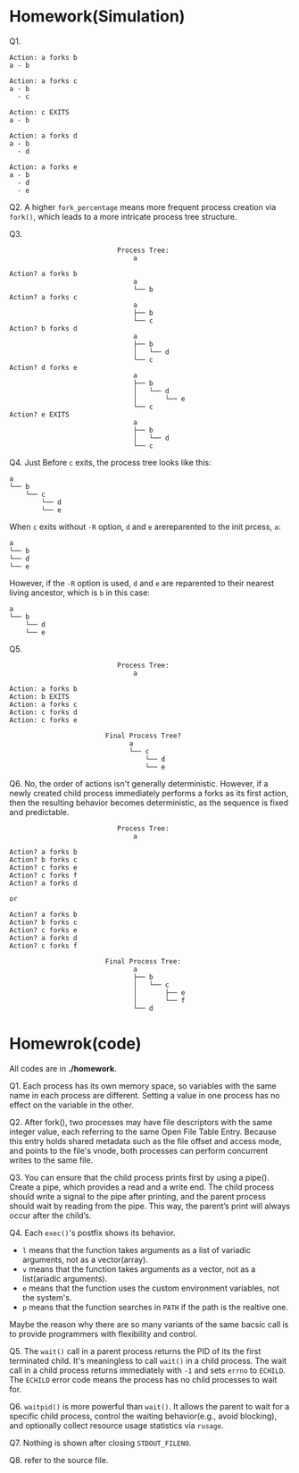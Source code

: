 # Homework(Simulation)

Q1.

```
Action: a forks b
a - b

Action: a forks c
a - b
  - c

Action: c EXITS
a - b

Action: a forks d
a - b
  - d

Action: a forks e
a - b
  - d
  - e
```

Q2. A higher `fork_percentage` means more frequent process creation via `fork()`, which leads to a more intricate process tree structure.

Q3.

```
                           Process Tree:
                               a

Action? a forks b
                               a
                               └── b
Action? a forks c
                               a
                               ├── b
                               └── c
Action? b forks d
                               a
                               ├── b
                               │   └── d
                               └── c
Action? d forks e
                               a
                               ├── b
                               │   └── d
                               │       └── e
                               └── c
Action? e EXITS
                               a
                               ├── b
                               │   └── d
                               └── c
```

Q4. Just Before `c` exits, the process tree looks like this:

```
a
└── b
    └── c
        └── d
        └── e
```

When `c` exits without `-R` option, `d` and `e` arereparented to the init prcess, `a`:

```
a
└── b
└── d
└── e
```

However, if the `-R` option is used, `d` and `e` are reparented to their nearest living ancestor, which is `b` in this case:

```
a
└── b
    └── d
    └── e
```

Q5.

```
                           Process Tree:
                               a

Action: a forks b
Action: b EXITS
Action: a forks c
Action: c forks d
Action: c forks e

                        Final Process Tree?
                              a
                              └── c
                                  └── d
                                  └── e
```

Q6. No, the order of actions isn't generally deterministic. However, if a newly created child process immediately performs a forks as its first action, then the resulting behavior becomes deterministic, as the sequence is fixed and predictable.

```
                           Process Tree:
                               a

Action? a forks b
Action? b forks c
Action? c forks e
Action? c forks f
Action? a forks d

or

Action? a forks b
Action? b forks c
Action? c forks e
Action? a forks d
Action? c forks f

                        Final Process Tree:
                               a
                               ├── b
                               │   └── c
                               │       ├── e
                               │       └── f
                               └── d
```

# Homewrok(code)

All codes are in **./homework**.

Q1. Each process has its own memory space, so variables with the same name in each process are different. Setting a value in one process has no effect on the variable in the other.

Q2. After fork(), two processes may have file descriptors with the same integer value, each referring to the same Open File Table Entry.
Because this entry holds shared metadata such as the file offset and access mode, and points to the file's vnode, both processes can perform concurrent writes to the same file.

Q3. You can ensure that the child process prints first by using a pipe().
Create a pipe, which provides a read and a write end.
The child process should write a signal to the pipe after printing,
and the parent process should wait by reading from the pipe.
This way, the parent’s print will always occur after the child’s.

Q4. Each `exec()`'s postfix shows its behavior.

- `l` means that the function takes arguments as a list of variadic arguments, not as a vector(array).
- `v` means that the function takes arguments as a vector, not as a list(ariadic arguments).
- `e` means that the function uses the custom environment variables, not the system's.
- `p` means that the function searches in `PATH` if the path is the realtive one.

Maybe the reason why there are so many variants of the same bacsic call is to provide programmers with flexibility and control.

Q5. The `wait()` call in a parent process returns the PID of its the first terminated child.
It's meaningless to call `wait()` in a child process. The wait call in a child process returns immediately with `-1` and sets `errno` to `ECHILD`. The `ECHILD` error code means the process has no child processes to wait for.

Q6. `waitpid()` is more powerful than `wait()`. It allows the parent to wait for a specific child process, control the waiting behavior(e.g., avoid blocking), and optionally collect resource usage statistics via `rusage`.

Q7. Nothing is shown after closing `STDOUT_FILENO`.

Q8. refer to the source file.
